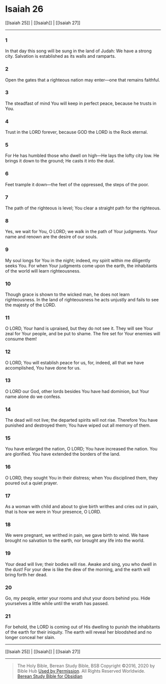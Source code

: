 # Isaiah 26

[[Isaiah 25]] | [[Isaiah]] | [[Isaiah 27]]

---

### 1
In that day this song will be sung in the land of Judah: We have a strong city. Salvation is established as its walls and ramparts.

### 2
Open the gates that a righteous nation may enter—one that remains faithful.

### 3
The steadfast of mind You will keep in perfect peace, because he trusts in You.

### 4
Trust in the LORD forever, because GOD the LORD is the Rock eternal.

### 5
For He has humbled those who dwell on high—He lays the lofty city low. He brings it down to the ground; He casts it into the dust.

### 6
Feet trample it down—the feet of the oppressed, the steps of the poor.

### 7
The path of the righteous is level; You clear a straight path for the righteous.

### 8
Yes, we wait for You, O LORD; we walk in the path of Your judgments. Your name and renown are the desire of our souls.

### 9
My soul longs for You in the night; indeed, my spirit within me diligently seeks You. For when Your judgments come upon the earth, the inhabitants of the world will learn righteousness.

### 10
Though grace is shown to the wicked man, he does not learn righteousness. In the land of righteousness he acts unjustly and fails to see the majesty of the LORD.

### 11
O LORD, Your hand is upraised, but they do not see it. They will see Your zeal for Your people, and be put to shame. The fire set for Your enemies will consume them!

### 12
O LORD, You will establish peace for us, for, indeed, all that we have accomplished, You have done for us.

### 13
O LORD our God, other lords besides You have had dominion, but Your name alone do we confess.

### 14
The dead will not live; the departed spirits will not rise. Therefore You have punished and destroyed them; You have wiped out all memory of them.

### 15
You have enlarged the nation, O LORD; You have increased the nation. You are glorified. You have extended the borders of the land.

### 16
O LORD, they sought You in their distress; when You disciplined them, they poured out a quiet prayer.

### 17
As a woman with child and about to give birth writhes and cries out in pain, that is how we were in Your presence, O LORD.

### 18
We were pregnant, we writhed in pain, we gave birth to wind. We have brought no salvation to the earth, nor brought any life into the world.

### 19
Your dead will live; their bodies will rise. Awake and sing, you who dwell in the dust! For your dew is like the dew of the morning, and the earth will bring forth her dead.

### 20
Go, my people, enter your rooms and shut your doors behind you. Hide yourselves a little while until the wrath has passed.

### 21
For behold, the LORD is coming out of His dwelling to punish the inhabitants of the earth for their iniquity. The earth will reveal her bloodshed and no longer conceal her slain.

---

[[Isaiah 25]] | [[Isaiah]] | [[Isaiah 27]]

---

> The Holy Bible, Berean Study Bible, BSB
> Copyright &copy;2016, 2020 by Bible Hub
> [Used by Permission](https://berean.bible/terms.htm). All Rights Reserved Worldwide.
> [Berean Study Bible for Obsidian](https://github.com/gapmiss/berean-study-bible-for-obsidian)</small>

